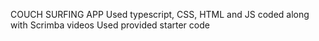 COUCH SURFING APP
Used typescript, CSS, HTML and JS
coded along with Scrimba videos
Used provided starter code

